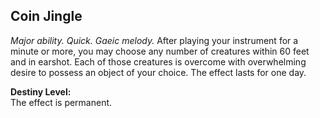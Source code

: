 ## Coin Jingle

_Major ability. Quick. Gaeic melody._
After playing your instrument for a minute or more, you may choose any number of creatures within 60 feet and in earshot. Each of those creatures is overcome with overwhelming desire to possess an object of your choice. The effect lasts for one day.

**Destiny Level:**  
The effect is permanent.
